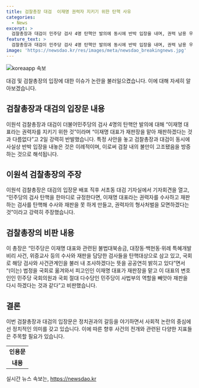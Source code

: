 ```yaml
---
title: 검찰총장 대검  이재명 권력자 지키기 위한 탄핵 사유
categories:
  - News
excerpt: >
  검찰총장과 대검이 민주당 검사 4명 탄핵안 발의에 동시에 반박 입장을 내며, 권력 남용 우려를 피력했다. 이례적인 입장으로 검찰 내의 불만 고조를 방증하는 것으로 해석된다. 이원석 총장은 권력자를 보호하기 위한 것으로 지적하고, 불법대북송금, 특혜 개발 등의 수사와 재판을 담당한 검사들을 공개적으로 비판했다. 이에 대한 논란이 예상된다.
feature_text: >
  검찰총장과 대검이 민주당 검사 4명 탄핵안 발의에 동시에 반박 입장을 내며, 권력 남용 우려를 피력했다. 이례적인 입장으로 검찰 내의 불만 고조를 방증하는 것으로 해석된다. 이원석 총장은 권력자를 보호하기 위한 것으로 지적하고, 불법대북송금, 특혜 개발 등의 수사와 재판을 담당한 검사들을 공개적으로 비판했다. 이에 대한 논란이 예상된다.
image: 'https://newsdao.kr/res/images/meta/newsdao_breakingnews.jpg'
---
```


<p><img src="https://newsdao.kr/res/images/meta/newsdao_breakingnews.jpg" alt="koreaapp 속보" /></p>

<p data-ke-size="size16">대검 및 검찰총장의 입장에 대한 이슈가 논란을 불러일으켰습니다. 이에 대해 자세히 알아보겠습니다.</p>

<h2 data-ke-size="size26">검찰총장과 대검의 입장문 내용</h2>

<p data-ke-size="size16">이원석 검찰총장과 대검이 더불어민주당의 검사 4명의 탄핵안 발의에 대해 “이재명 대표라는 권력자를 지키기 위한 것”이라며 “이재명 대표가 재판장을 맡아 재판하겠다는 것과 다름없다”고 2일 강력히 반발했습니다. 특정 사안을 놓고 검찰총장과 대검이 동시에 사실상 반박 입장을 내놓은 것은 이례적이며, 이로써 검찰 내의 불만이 고조됐음을 방증하는 것으로 해석됩니다.</p>

<h2 data-ke-size="size26">이원석 검찰총장의 주장</h2>

<p data-ke-size="size16">이원석 검찰총장은 대검의 입장문 배포 직후 서초동 대검 기자실에서 기자회견을 열고, “민주당의 검사 탄핵을 한마디로 규정한다면, 이재명 대표라는 권력자를 수사하고 재판하는 검사를 탄핵해 수사와 재판을 못 하게 만들고, 권력자의 형사처벌을 모면하겠다는 것”이라고 강력히 주장했습니다.</p>

<h2 data-ke-size="size26">검찰총장의 비판 내용</h2>

<p data-ke-size="size16">이 총장은 “민주당은 이재명 대표와 관련된 불법대북송금, 대장동·백현동·위례 특혜개발비리 사건, 위증교사 등의 수사와 재판을 담당한 검사들을 탄핵대상으로 삼고 있고, 국회로 해당 검사와 사건관계인을 불러 내 조사하겠다는 뜻을 공공연히 밝히고 있다”면서 “(이는) 법정을 국회로 옮겨와서 피고인인 이재명 대표가 재판장을 맡고 이 대표의 변호인인 민주당 국회의원과 국회 절대 다수당인 민주당이 사법부의 역할을 빼앗아 재판을 다시 하겠다는 것과 같다”고 비판했습니다.</p>

<h2 data-ke-size="size26">결론</h2>

<p data-ke-size="size16">이번 검찰총장과 대검의 입장문은 정치권과의 갈등을 야기하면서 사회적 논란의 중심에 선 정치적인 의미를 갖고 있습니다. 이에 따른 향후 사건의 전개와 관련된 다양한 지표들은 주목할 필요가 있습니다.</p>

<table>
    <tbody>
        <tr>
            <td style="text-align: center; height: 17px;"><b>인용문</b></td>
        </tr>
        <tr>
            <td style="text-align: center; height: 17px;"><b>내용</b></td>
        </tr>
    </tbody>
</table>
실시간 뉴스 속보는, <a href="https://newsdao.kr" rel="dofollow">https://newsdao.kr</a>


